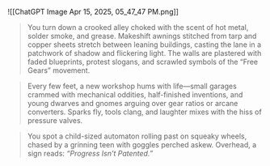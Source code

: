 ![[ChatGPT Image Apr 15, 2025, 05_47_47 PM.png]]

>You turn down a crooked alley choked with the scent of hot metal, solder smoke, and grease. Makeshift awnings stitched from tarp and copper sheets stretch between leaning buildings, casting the lane in a patchwork of shadow and flickering light. The walls are plastered with faded blueprints, protest slogans, and scrawled symbols of the “Free Gears” movement.

>Every few feet, a new workshop hums with life—small garages crammed with mechanical oddities, half-finished inventions, and young dwarves and gnomes arguing over gear ratios or arcane converters. Sparks fly, tools clang, and laughter mixes with the hiss of pressure valves.

>You spot a child-sized automaton rolling past on squeaky wheels, chased by a grinning teen with goggles perched askew. Overhead, a sign reads: _“Progress Isn’t Patented.”_